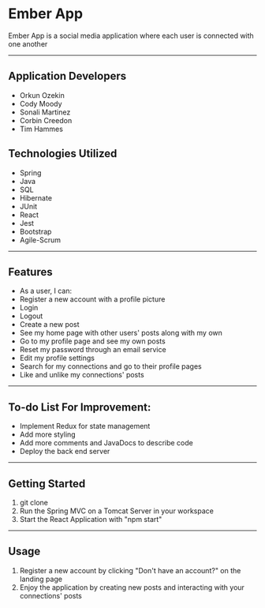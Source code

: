 # Ember App #

<p>Ember App is a social media application where each user is connected with one another<p>

<hr>

## Application Developers ##

<ul>
    <li>Orkun Ozekin</li>
    <li>Cody Moody</li>
    <li>Sonali Martinez</li>
    <li>Corbin Creedon</li>
    <li>Tim Hammes</li>
</ul>

## Technologies Utilized ##
<ul>
    <li>Spring</li>
    <li>Java</li>
    <li>SQL</li>
    <li>Hibernate</li>
    <li>JUnit</li>
    <li>React</li>
    <li>Jest</li>
    <li>Bootstrap</li>
    <li>Agile-Scrum</li>
</ul>

<hr>

## Features ##

<ul>
    <li>As a user, I can:</li>
    <li>Register a new account with a profile picture</li>
    <li>Login</li>
    <li>Logout</li>
    <li>Create a new post</li>
    <li>See my home page with other users' posts along with my own</li>
    <li>Go to my profile page and see my own posts</li>
    <li>Reset my password through an email service</li>
    <li>Edit my profile settings</li>
    <li>Search for my connections and go to their profile pages</li>
    <li>Like and unlike my connections' posts</li>
</ul>

<hr>

## To-do List For Improvement:

<ul>
    <li>Implement Redux for state management</li>
    <li>Add more styling</li>
    <li>Add more comments and JavaDocs to describe code</li>
    <li>Deploy the back end server</li>
</ul>

<hr>

## Getting Started ##

<ol>
    <li>git clone <a href="https://github.com/orkunozekin/Ember-App.git"></a></li>
    <li>Run the Spring MVC on a Tomcat Server in your workspace</li>
    <li>Start the React Application with "npm start"</li>
</ol>

<hr>

## Usage ##

<ol>
    <li>Register a new account by clicking "Don't have an account?" on the landing page</li>
    <li>Enjoy the application by creating new posts and interacting with your connections' posts</li>
</ol>

